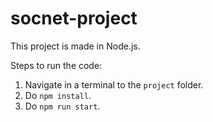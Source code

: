 # socnet-project

This project is made in Node.js.

Steps to run the code:

1. Navigate in a terminal to the `project` folder.
2. Do `npm install`.
3. Do `npm run start`.
